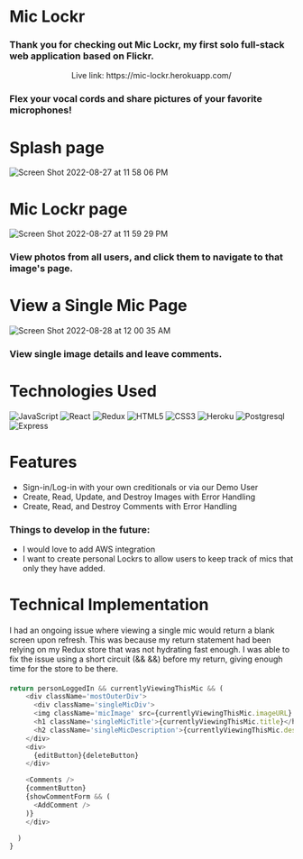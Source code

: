 # Mic Lockr
### Thank you for checking out Mic Lockr, my first solo full-stack web application based on Flickr.

<p align="center">Live link: https://mic-lockr.herokuapp.com/</p>

### Flex your vocal cords and share pictures of your favorite microphones!
####


# Splash page
![Screen Shot 2022-08-27 at 11 58 06 PM](https://user-images.githubusercontent.com/97048214/187061719-1543cd69-736b-43a8-a6de-b429c33cc17b.png)

# Mic Lockr page
![Screen Shot 2022-08-27 at 11 59 29 PM](https://user-images.githubusercontent.com/97048214/187061756-eec708bf-6a81-4749-8171-142c74896edc.png)

### View photos from all users, and click them to navigate to that image's page.


# View a Single Mic Page
![Screen Shot 2022-08-28 at 12 00 35 AM](https://user-images.githubusercontent.com/97048214/187061774-2b794cee-460b-46af-b53e-9bfc56b308c0.png)


### View single image details and leave comments.


# Technologies Used
![JavaScript](https://img.shields.io/badge/javascript-%23323330.svg?style=for-the-badge&logo=javascript&logoColor=%23F7DF1E)
![React](https://img.shields.io/badge/react-%2320232a.svg?style=for-the-badge&logo=react&logoColor=%2361DAFB)
![Redux](https://img.shields.io/badge/redux-%23593d88.svg?style=for-the-badge&logo=redux&logoColor=white)
![HTML5](https://img.shields.io/badge/html5-%23E34F26.svg?style=for-the-badge&logo=html5&logoColor=white)
![CSS3](https://img.shields.io/badge/css3-%231572B6.svg?style=for-the-badge&logo=css3&logoColor=white)
![Heroku](https://img.shields.io/badge/heroku-%23430098.svg?style=for-the-badge&logo=heroku&logoColor=white)
![Postgresql](https://img.shields.io/badge/PostgreSQL-316192?style=for-the-badge&logo=postgresql&logoColor=white)
![Express](https://img.shields.io/badge/Express.js-404D59?style=for-the-badge)

# Features
* Sign-in/Log-in with your own creditionals or via our Demo User
* Create, Read, Update, and Destroy Images with Error Handling
* Create, Read, and Destroy Comments with Error Handling

### Things to develop in the future:
* I would love to add AWS integration
* I want to create personal Lockrs to allow users to keep track of mics that only they have added.



# Technical Implementation

####
I had an ongoing issue where viewing a single mic would return a blank screen upon refresh. This was because my return statement had been relying on my Redux store that was not hydrating fast enough. I was able to fix the issue using a short circuit (&& &&) before my return, giving enough time for the store to be there. 
####

```js
return personLoggedIn && currentlyViewingThisMic && (
    <div className='mostOuterDiv'>
      <div className='singleMicDiv'>
      <img className='micImage' src={currentlyViewingThisMic.imageURL} alt={currentlyViewingThisMic.title}  onClick={() => history.push('/')}></img>
      <h1 className='singleMicTitle'>{currentlyViewingThisMic.title}</h1>
      <h2 className='singleMicDescription'>{currentlyViewingThisMic.description}</h2>
    </div>
    <div>
      {editButton}{deleteButton}
    </div>

    <Comments />
    {commentButton}
    {showCommentForm && (
      <AddComment />
    )}
    </div>

  )
}

```

